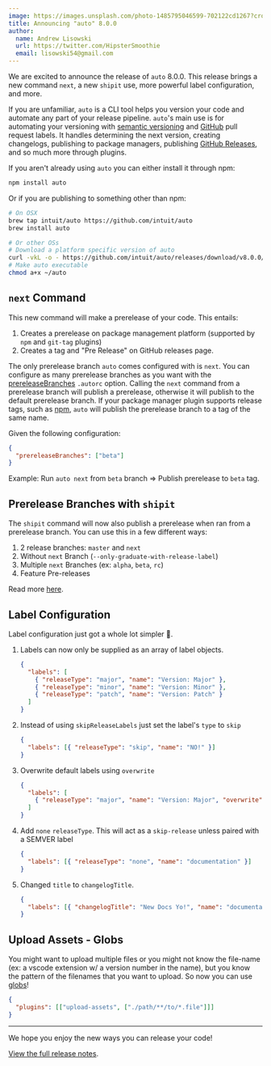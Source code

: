 ```yaml
---
image: https://images.unsplash.com/photo-1485795046599-702122cd1267?crop=entropy&cs=tinysrgb&fit=crop&fm=jpg&h=500&ixid=eyJhcHBfaWQiOjF9&ixlib=rb-1.2.1&q=80&w=1950
title: Announcing "auto" 8.0.0
author:
  name: Andrew Lisowski
  url: https://twitter.com/HipsterSmoothie
  email: lisowski54@gmail.com
---
```


We are excited to announce the release of `auto` 8.0.0.
This release brings a new command `next`, a new `shipit` use, more powerful label configuration, and more.

If you are unfamiliar, `auto` is a CLI tool helps you version your code and automate any part of your release pipeline.
`auto`'s main use is for automating your versioning with [semantic versioning](https://semver.org/) and [GitHub](https://github.com/) pull request labels.
It handles determining the next version, creating changelogs, publishing to package managers, publishing [GitHub Releases](https://help.github.com/en/github/administering-a-repository/about-releases), and so much more through plugins.

If you aren't already using `auto` you can either install it through npm:

```sh
npm install auto
```

Or if you are publishing to something other than npm:

```sh
# On OSX
brew tap intuit/auto https://github.com/intuit/auto
brew install auto

# Or other OSs
# Download a platform specific version of auto
curl -vkL -o - https://github.com/intuit/auto/releases/download/v8.0.0/auto-linux.gz | gunzip > ~/auto
# Make auto executable
chmod a+x ~/auto
```

## `next` Command

This new command will make a prerelease of your code. This entails:

1. Creates a prerelease on package management platform (supported by `npm` and `git-tag` plugins)
2. Creates a tag and "Pre Release" on GitHub releases page.

The only prerelease branch `auto` comes configured with is `next`.
You can configure as many prerelease branches as you want with the [prereleaseBranches](../pages/autorc.md#prerelease-branches) `.autorc` option.
Calling the `next` command from a prerelease branch will publish a prerelease, otherwise it will publish to the default prerelease branch.
If your package manager plugin supports release tags, such as [npm](../../plugins/npm/README.md), `auto` will publish the prerelease branch to a tag of the same name.

Given the following configuration:

```json
{
  "prereleaseBranches": ["beta"]
}
```

Example: Run `auto next` from `beta` branch => Publish prerelease to `beta` tag.

## Prerelease Branches with `shipit`

The `shipit` command will now also publish a prerelease when ran from a prerelease branch. You can use this in a few different ways:

1. 2 release branches: `master` and `next`
2. Without `next` Branch (`--only-graduate-with-release-label`)
3. Multiple `next` Branches (ex: `alpha`, `beta`, `rc`)
4. Feature Pre-releases

Read more [here](../pages/generated/shipit.md#prereleases).

## Label Configuration

Label configuration just got a whole lot simpler 🎉.

1. Labels can now only be supplied as an array of label objects.

   ```json
   {
     "labels": [
       { "releaseType": "major", "name": "Version: Major" },
       { "releaseType": "minor", "name": "Version: Minor" },
       { "releaseType": "patch", "name": "Version: Patch" }
     ]
   }
   ```

2. Instead of using `skipReleaseLabels` just set the label's `type` to `skip`

   ```json
   {
     "labels": [{ "releaseType": "skip", "name": "NO!" }]
   }
   ```

3. Overwrite default labels using `overwrite`

   ```json
   {
     "labels": [
       { "releaseType": "major", "name": "Version: Major", "overwrite": true }
     ]
   }
   ```

4. Add `none` `releaseType`. This will act as a `skip-release` unless paired with a SEMVER label

   ```json
   {
     "labels": [{ "releaseType": "none", "name": "documentation" }]
   }
   ```

5. Changed `title` to `changelogTitle`.

   ```json
   {
     "labels": [{ "changelogTitle": "New Docs Yo!", "name": "documentation" }]
   }
   ```

## Upload Assets - Globs

You might want to upload multiple files or you might not know the file-name (ex: a vscode extension w/ a version number in the name), but you know the pattern of the filenames that you want to upload.
So now you can use [globs](https://github.com/mrmlnc/fast-glob#basic-syntax)!

```json
{
  "plugins": [["upload-assets", ["./path/**/to/*.file"]]]
}
```

---

We hope you enjoy the new ways you can release your code!

[View the full release notes](https://github.com/intuit/auto/releases/tag/v8.0.0).
